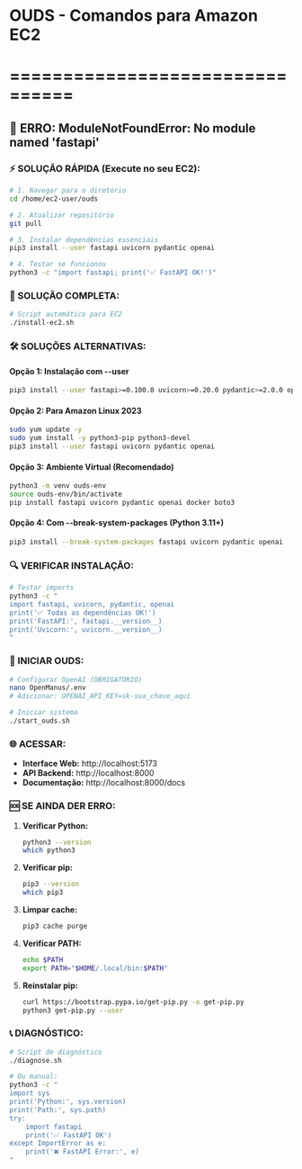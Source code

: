 # OUDS - Comandos para Amazon EC2
# ================================

## 🚨 ERRO: ModuleNotFoundError: No module named 'fastapi'

### ⚡ SOLUÇÃO RÁPIDA (Execute no seu EC2):

```bash
# 1. Navegar para o diretório
cd /home/ec2-user/ouds

# 2. Atualizar repositório
git pull

# 3. Instalar dependências essenciais
pip3 install --user fastapi uvicorn pydantic openai

# 4. Testar se funcionou
python3 -c "import fastapi; print('✅ FastAPI OK!')"
```

### 🔧 SOLUÇÃO COMPLETA:

```bash
# Script automático para EC2
./install-ec2.sh
```

### 🛠️ SOLUÇÕES ALTERNATIVAS:

#### Opção 1: Instalação com --user
```bash
pip3 install --user fastapi>=0.100.0 uvicorn>=0.20.0 pydantic>=2.0.0 openai>=1.0.0
```

#### Opção 2: Para Amazon Linux 2023
```bash
sudo yum update -y
sudo yum install -y python3-pip python3-devel
pip3 install --user fastapi uvicorn pydantic openai
```

#### Opção 3: Ambiente Virtual (Recomendado)
```bash
python3 -m venv ouds-env
source ouds-env/bin/activate
pip install fastapi uvicorn pydantic openai docker boto3
```

#### Opção 4: Com --break-system-packages (Python 3.11+)
```bash
pip3 install --break-system-packages fastapi uvicorn pydantic openai
```

### 🔍 VERIFICAR INSTALAÇÃO:

```bash
# Testar imports
python3 -c "
import fastapi, uvicorn, pydantic, openai
print('✅ Todas as dependências OK!')
print('FastAPI:', fastapi.__version__)
print('Uvicorn:', uvicorn.__version__)
"
```

### 🚀 INICIAR OUDS:

```bash
# Configurar OpenAI (OBRIGATÓRIO)
nano OpenManus/.env
# Adicionar: OPENAI_API_KEY=sk-sua_chave_aqui

# Iniciar sistema
./start_ouds.sh
```

### 🌐 ACESSAR:

- **Interface Web:** http://localhost:5173
- **API Backend:** http://localhost:8000
- **Documentação:** http://localhost:8000/docs

### 🆘 SE AINDA DER ERRO:

1. **Verificar Python:**
   ```bash
   python3 --version
   which python3
   ```

2. **Verificar pip:**
   ```bash
   pip3 --version
   which pip3
   ```

3. **Limpar cache:**
   ```bash
   pip3 cache purge
   ```

4. **Verificar PATH:**
   ```bash
   echo $PATH
   export PATH="$HOME/.local/bin:$PATH"
   ```

5. **Reinstalar pip:**
   ```bash
   curl https://bootstrap.pypa.io/get-pip.py -o get-pip.py
   python3 get-pip.py --user
   ```

### 📞 DIAGNÓSTICO:

```bash
# Script de diagnóstico
./diagnose.sh

# Ou manual:
python3 -c "
import sys
print('Python:', sys.version)
print('Path:', sys.path)
try:
    import fastapi
    print('✅ FastAPI OK')
except ImportError as e:
    print('❌ FastAPI Error:', e)
"
```

